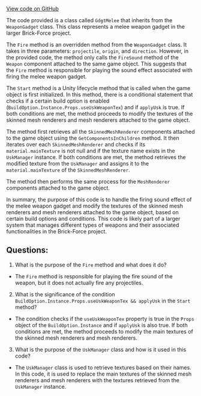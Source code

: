 [View code on GitHub](https://github.com/TieHaxJan/Brick-Force/Assembly-CSharp\GdgtMelee.cs)

The code provided is a class called `GdgtMelee` that inherits from the `WeaponGadget` class. This class represents a melee weapon gadget in the larger Brick-Force project. 

The `Fire` method is an overridden method from the `WeaponGadget` class. It takes in three parameters: `projectile`, `origin`, and `direction`. However, in the provided code, the method only calls the `FireSound` method of the `Weapon` component attached to the same game object. This suggests that the `Fire` method is responsible for playing the sound effect associated with firing the melee weapon gadget.

The `Start` method is a Unity lifecycle method that is called when the game object is first initialized. In this method, there is a conditional statement that checks if a certain build option is enabled (`BuildOption.Instance.Props.useUskWeaponTex`) and if `applyUsk` is true. If both conditions are met, the method proceeds to modify the textures of the skinned mesh renderers and mesh renderers attached to the game object.

The method first retrieves all the `SkinnedMeshRenderer` components attached to the game object using the `GetComponentsInChildren` method. It then iterates over each `SkinnedMeshRenderer` and checks if its `material.mainTexture` is not null and if the texture name exists in the `UskManager` instance. If both conditions are met, the method retrieves the modified texture from the `UskManager` and assigns it to the `material.mainTexture` of the `SkinnedMeshRenderer`.

The method then performs the same process for the `MeshRenderer` components attached to the game object.

In summary, the purpose of this code is to handle the firing sound effect of the melee weapon gadget and modify the textures of the skinned mesh renderers and mesh renderers attached to the game object, based on certain build options and conditions. This code is likely part of a larger system that manages different types of weapons and their associated functionalities in the Brick-Force project.
## Questions: 
 1. What is the purpose of the `Fire` method and what does it do?
- The `Fire` method is responsible for playing the fire sound of the weapon, but it does not actually fire any projectiles.

2. What is the significance of the condition `BuildOption.Instance.Props.useUskWeaponTex && applyUsk` in the `Start` method?
- The condition checks if the `useUskWeaponTex` property is true in the `Props` object of the `BuildOption.Instance` and if `applyUsk` is also true. If both conditions are met, the method proceeds to modify the main textures of the skinned mesh renderers and mesh renderers.

3. What is the purpose of the `UskManager` class and how is it used in this code?
- The `UskManager` class is used to retrieve textures based on their names. In this code, it is used to replace the main textures of the skinned mesh renderers and mesh renderers with the textures retrieved from the `UskManager` instance.